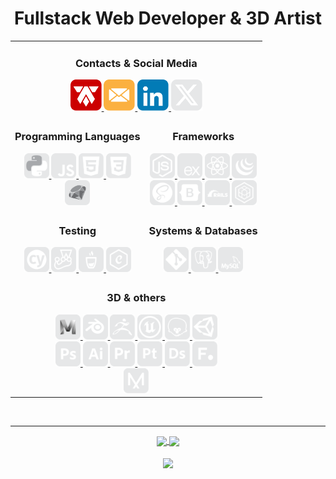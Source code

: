<div align="center">

# Fullstack Web Developer & 3D Artist

<table>

<tr>
  <td colspan="2" align="center">

  <!-- Contacts & Social Media -->
  ### **Contacts & Social Media**
  <div align="center">
    <a href="https://alexandertamayo.com/" target="_blank" rel="noreferrer">
      <img src="./icons/mylogo.svg" alt="alexandertamayo.com" title="alexandertamayo.com" width="50" height="50">
    </a>
    <a href="mailto:alextamayocg@gmail.com" target="_blank" rel="noreferrer">
      <img src="./icons/email.svg" alt="alextamayocg@gmail.com" title="alextamayocg@gmail.com" width="50" height="50">
    </a>
    <a href="https://linkedin.com/in/alexandertamayo/" target="_blank" rel="noreferrer">
      <img src="./icons/linkedin.svg" alt="linkedin.com/in/alexandertamayo" title="linkedin.com/in/alexandertamayo" width="50" height="50">
    </a>
<!--     <a href="https://x.com/AlexTamayo" target="_blank" rel="noreferrer">
      <img src="./icons/x.svg" alt="x.com/AlexTamayo" title="x.com/AlexTamayo" width="50" height="50">
    </a> -->
    <a href="https://x.com/AlexTamayo" target="_blank" rel="noreferrer">
      <img src="./icons/x.svg" alt="x.com/AlexTamayo" title="x.com/AlexTamayo" width="50" height="50">
    </a>
  </div>

  </td>


</tr>
<!------------------------------------------------------------->
<tr>


<!-- Programming languages -->
<td>
  <div align="center" >

  ### **Programming Languages**
  <div >
    <a href="https://www.python.org/" target="_blank" rel="noreferrer">
      <img src="./icons/python.svg" alt="python" title="Python" width="40" height="40">
    </a>
    <a href="https://www.ecma-international.org/publications-and-standards/standards/ecma-262/" target="_blank" rel="noreferrer">
      <img src="./icons/javascript.svg" alt="javascript" title="Javascript" width="40" height="40">
    </a>
    <a href="https://html.spec.whatwg.org/multipage/" target="_blank" rel="noreferrer">
      <img src="./icons/html5_flat_v1.svg" alt="html5" title="HTML 5" width="40" height="40">
    </a>
    <a href="https://www.w3.org/Style/CSS/Overview.en.html" target="_blank" rel="noreferrer">
      <img src="./icons/css3_flat_v1.svg" alt="css3" title="CSS 3" width="40" height="40">
    </a>
  </div>
  <div>
    <a href="https://www.ruby-lang.org/en/" target="_blank" rel="noreferrer">
      <img src="./icons/ruby.svg" alt="ruby" title="Ruby" width="40" height="40">
    </a>
    <!-- <a href="https://www.open-std.org/jtc1/sc22/wg14/" target="_blank" rel="noreferrer">
      <img src="./icons/c.svg" alt="c" title="C" width="40" height="40">
    </a> -->
    <!-- <a href="https://isocpp.org/" target="_blank" rel="noreferrer">
      <img src="./icons/c++.svg" alt="c++" title="C++" width="40" height="40">
    </a> -->
    <!-- <a href="https://learn.microsoft.com/en-us/dotnet/csharp/" target="_blank" rel="noreferrer">
      <img src="./icons/csharp.svg" alt="csharp" title="C#" width="40" height="40">
    </a> -->
  </div>
  </div>

</td>


<!-- Frameworks -->
<td>
  <div align="center">

  ### **Frameworks**
  <div>
    <a href="https://nodejs.org/en" target="_blank" rel="noreferrer">
      <img src="./icons/node.js.svg" alt="node.js" title="Node.js" width="40" height="40">
    </a>
    <a href="https://expressjs.com/" target="_blank" rel="noreferrer">
      <img src="./icons/express.js.svg" alt="express.js" title="Express.js" width="40" height="40">
    </a>
    <a href="https://react.dev/" target="_blank" rel="noreferrer">
      <img src="./icons/react.js.svg" alt="react.js" title="React.js" width="40" height="40">
    </a>
    <a href="https://jquery.com/" target="_blank" rel="noreferrer">
      <img src="./icons/jquery.svg" alt="jquery" title="Jquery" width="40" height="40">
    </a>
  </div>
  <div>
    <a href="https://sass-lang.com/" target="_blank" rel="noreferrer">
      <img src="./icons/sass.svg" alt="sass" title="SASS" width="40" height="40">
    </a>
    <a href="https://getbootstrap.com/" target="_blank" rel="noreferrer">
      <img src="./icons/bootstrap.svg" alt="bootstrap" title="Bootstrap" width="40" height="40">
    </a>
    <a href="https://rubyonrails.org/" target="_blank" rel="noreferrer">
      <img src="./icons/rubyOnRails.svg" alt="ruby on rails" title="Ruby on Rails" width="40" height="40">
    </a>
    <a href="https://sequelize.org/" target="_blank" rel="noreferrer">
      <img src="./icons/sequelize.svg" alt="sequelize" title="Sequelize" width="40" height="40">
    </a>
  </div>
  </div>
</td>


</tr>
<!------------------------------------------------------------->
<tr>

<!-- Testing -->
<td>
  <div align="center">

  ### **Testing**
  <div>
    <a href="https://www.cypress.io/" target="_blank" rel="noreferrer">
      <img src="./icons/cypress.svg" alt="cypress" title="Cypress" width="40" height="40">
    </a>
    <a href="https://jestjs.io/" target="_blank" rel="noreferrer">
      <img src="./icons/jest.svg" alt="jest" title="Jest" width="40" height="40">
    </a>
    <a href="https://mochajs.org/" target="_blank" rel="noreferrer">
      <img src="./icons/mocha.svg" alt="mocha" title="Mocha" width="40" height="40">
    </a>
    <a href="https://www.chaijs.com/" target="_blank" rel="noreferrer">
      <img src="./icons/chai.svg" alt="chai" title="Chai" width="40" height="40">
    </a>
  </div>
  </div>
</td>



<!-- Systems & Databases -->
<td>
  <div align="center">

  ### **Systems & Databases**
  <div>
    <a href="https://git-scm.com/" target="_blank" rel="noreferrer">
      <img src="./icons/git.svg" alt="git" title="Git" width="40" height="40">
    </a>
    <a href="https://www.postgresql.org/" target="_blank" rel="noreferrer">
      <img src="./icons/postgresql.svg" alt="postgresql" title="PostgreSQL" width="40" height="40">
    </a>
    <a href="https://www.mysql.com/" target="_blank" rel="noreferrer">
      <img src="./icons/mysql.svg" alt="mysql" title="MySQL" width="40" height="40">
    </a>
  </div>
  </div>

</td>



</tr>
<!------------------------------------------------------------->
<tr>




<!-- 3D & others -->
<td colspan="2" align="center">
  <div align="center">

  ### **3D & others**
  <div>
    <a href="https://www.autodesk.ca/en/products/maya/" target="_blank" rel="noreferrer">
      <img src="./icons/mayaShaded.svg" alt="Autodesk Maya" title="Autodesk Maya" width="40" height="40">
    </a>
    <a href="https://www.blender.org/" target="_blank" rel="noreferrer">
      <img src="./icons/blender.svg" alt="blender" title="Blender" width="40" height="40">
    </a>
    <a href="https://www.maxon.net/en/zbrush" target="_blank" rel="noreferrer">
      <img src="./icons/zbrush.svg" alt="Zbrush" title="Zbrush" width="40" height="40">
    </a>
    <a href="https://www.unrealengine.com/" target="_blank" rel="noreferrer">
      <img src="./icons/unrealEngine.svg" alt="unreal engine" title="Unreal Engine" width="40" height="40">
    </a>
    <a href="https://marmoset.co/" target="_blank" rel="noreferrer">
      <img src="./icons/marmosetToolbag.svg" alt="marmoset toolbag" title="Marmoset Toolbag" width="40" height="40">
    </a>
    <a href="https://unity.com/" target="_blank" rel="noreferrer">
      <img src="./icons/unity3d.svg" alt="unity3d" title="Unity3D" width="40" height="40">
    </a>
  </div>
  <div>
    <a href="https://www.adobe.com/ca/products/photoshop.html" target="_blank" rel="noreferrer">
      <img src="./icons/photoshop.svg" alt="photoshop" title="Adobe Photoshop" width="40" height="40">
    </a>
    <a href="https://www.adobe.com/ca/products/illustrator.html" target="_blank" rel="noreferrer">
      <img src="./icons/illustrator.svg" alt="illustrator" title="Adobe Illustrator" width="40" height="40">
    </a>
    <a href="https://www.adobe.com/ca/products/premiere.html" target="_blank" rel="noreferrer">
      <img src="./icons/premiere.svg" alt="premiere" title="Adobe Premiere Pro" width="40" height="40">
    </a>
    <a href="https://www.adobe.com/ca/products/substance3d-painter.html" target="_blank" rel="noreferrer">
      <img src="./icons/subPainter.svg" alt="painter" title="Substance Painter" width="40" height="40">
    </a>
    <a href="https://www.adobe.com/ca/products/substance3d-designer.html" target="_blank" rel="noreferrer">
      <img src="./icons/subDesigner.svg" alt="designer" title="Substance Designer" width="40" height="40">
    </a>
    <a href="https://www.foundry.com/" target="_blank" rel="noreferrer">
      <img src="./icons/foundry.svg" alt="the foundry" title="The Foundry" width="40" height="40">
    </a>
  </div>
  <div>
    <a href="https://marvelousdesigner.com/" target="_blank" rel="noreferrer">
      <img src="./icons/marvelousDesigner.svg" alt="marvelous designer" title="Marvelous Designer" width="40" height="40">
    </a>
  </div>


  </td>
</tr>
<!------------------------------------------------------------->
</table>


<br>
<hr>

<!--

https://streak-stats.demolab.com?user=AlexTamayo
&theme=dark
&ring=CC0000
&fire=CC0000
&hide_border=true
&border_radius=15
&currStreakLabel=CCCCCC
&hide_current_streak=true
&date_format=j%20M%5B%20Y%5D
&background=0D1117

 -->


<div>
  <a href="https://git.io/streak-stats">
    <img align="center" src="https://streak-stats.demolab.com?user=AlexTamayo&theme=dark&background=0D1117&ring=CC0000&fire=CC0000&hide_border=true&border_radius=15&currStreakLabel=CCCCCC&hide_current_streak=true&date_format=j%20M%5B%20Y%5D" height="145"/>
  </a>
  <a href="https://github.com/anuraghazra/github-readme-stats">
    <img align="center" src="https://github-readme-stats.vercel.app/api/top-langs/?username=AlexTamayo&langs_count=6&layout=donut&theme=dark&bg_color=0D1117&border_radius=15&hide_border=true&hide_progress=true" height="145"/>
  </a>

  <!-- <a href="https://github.com/anuraghazra/github-readme-stats">
    <img align="center" src="https://github-readme-stats.vercel.app/api?username=AlexTamayo&count_private=true&show_icons=true&include_all_commits=true&hide_border=true&hide_title=true&bg_color=0D1117&border_radius=15" height="145"/>
  </a> -->

</div>

<br>

  <a href="https://github.com/antonkomarev/github-profile-views-counter">
    <img align="center" src="https://komarev.com/ghpvc/?username=AlexTamayo&style=for-the-badge&color=CC0000&label=Profile+Views" height="25"/>
  </a>

</div>
